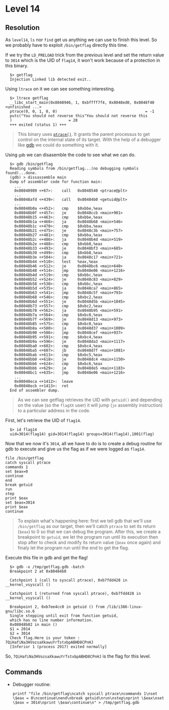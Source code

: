 # Level 14

## Resolution

As `level14`, `ls` nor `find` get us anything we can use to finish this level. So we probably have to exploit `/bin/getflag` directly this time.

If we try the `LD_PRELOAD` trick from the previous level and set the return value to `3014` which is the UID of `flag14`, it won't work because of a protection in this binary.

```shell
  $> getflag
  Injection Linked lib detected exit..
```

Using `ltrace` on it we can see something interesting.

```shell
  $> ltrace getflag
  __libc_start_main(0x8048946, 1, 0xbffff7f4, 0x8048ed0, 0x8048f40 <unfinished ...>
  ptrace(0, 0, 1, 0, 0)                                       = -1
  puts("You should not reverse this"You should not reverse this
  )                         = 28
  +++ exited (status 1) +++
```

> This binary uses [`ptrace()`](https://en.wikipedia.org/wiki/Ptrace#:~:text=ptrace%20is%20a%20system%20call,internal%20state%20of%20its%20target.). It grants the parent processus to get control on the internal state of its target. With the help of a debugger like [gdb](sourceware.org/gdb/) we could do something with it.

Using `gdb` we can disasemble the code to see what we can do.

```gdb
  $> gdb /bin/getflag
  Reading symbols from /bin/getflag...(no debugging symbols found)...done.
  (gdb) > dissassemble main
  Dump of assembler code for function main:
    ...
    0x08048989 <+67>:    call   0x8048540 <ptrace@plt>
    ...
    0x08048afd <+439>:   call   0x80484b0 <getuid@plt>
    ...
    0x08048b0a <+452>:   cmp    $0xbbe,%eax
    0x08048b0f <+457>:   je     0x8048ccb <main+901>
    0x08048b15 <+463>:   cmp    $0xbbe,%eax
    0x08048b1a <+468>:   ja     0x8048b68 <main+546>
    0x08048b1c <+470>:   cmp    $0xbba,%eax
    0x08048b21 <+475>:   je     0x8048c3b <main+757>
    0x08048b27 <+481>:   cmp    $0xbba,%eax
    0x08048b2c <+486>:   ja     0x8048b4d <main+519>
    0x08048b2e <+488>:   cmp    $0xbb8,%eax
    0x08048b33 <+493>:   je     0x8048bf3 <main+685>
    0x08048b39 <+499>:   cmp    $0xbb8,%eax
    0x08048b3e <+504>:   ja     0x8048c17 <main+721>
    0x08048b44 <+510>:   test   %eax,%eax
    0x08048b46 <+512>:   je     0x8048bc6 <main+640>
    0x08048b48 <+514>:   jmp    0x8048e06 <main+1216>
    0x08048b4d <+519>:   cmp    $0xbbc,%eax
    0x08048b52 <+524>:   je     0x8048c83 <main+829>
    0x08048b58 <+530>:   cmp    $0xbbc,%eax
    0x08048b5d <+535>:   ja     0x8048ca7 <main+865>
    0x08048b63 <+541>:   jmp    0x8048c5f <main+793>
    0x08048b68 <+546>:   cmp    $0xbc2,%eax
    0x08048b6d <+551>:   je     0x8048d5b <main+1045>
    0x08048b73 <+557>:   cmp    $0xbc2,%eax
    0x08048b78 <+562>:   ja     0x8048b95 <main+591>
    0x08048b7a <+564>:   cmp    $0xbc0,%eax
    0x08048b7f <+569>:   je     0x8048d13 <main+973>
    0x08048b85 <+575>:   cmp    $0xbc0,%eax
    0x08048b8a <+580>:   ja     0x8048d37 <main+1009>
    0x08048b90 <+586>:   jmp    0x8048cef <main+937>
    0x08048b95 <+591>:   cmp    $0xbc4,%eax
    0x08048b9a <+596>:   je     0x8048da3 <main+1117>
    0x08048ba0 <+602>:   cmp    $0xbc4,%eax
    0x08048ba5 <+607>:   jb     0x8048d7f <main+1081>
    0x08048bab <+613>:   cmp    $0xbc5,%eax
    0x08048bb0 <+618>:   je     0x8048dc4 <main+1150>
    0x08048bb6 <+624>:   cmp    $0xbc6,%eax
    0x08048bbb <+629>:   je     0x8048de5 <main+1183>
    0x08048bc1 <+635>:   jmp    0x8048e06 <main+1216>
    ...
    0x08048eca <+1412>:  leave
    0x08048ecb <+1413>:  ret
  End of assembler dump.
```

> As we can see getflag retrieves the UID with `getuid()` and depending on the value (so the `flagXX` user) it will jump (`je` assembly instruction) to a particular address in the code.

First, let's retrieve the UID of `flag14`.

```shell
  $> id flag14
  uid=3014(flag14) gid=3014(flag14) groups=3014(flag14),1001(flag)
```

Now that we now it's `3014`, all we have to do is to create a debug routine for gdb to execute and give us the flag as if we were logged as `flag14`.

```gdb
file /bin/getflag
catch syscall ptrace
commands 1
set $eax=0
continue
end
break getuid
run
step
print $eax
set $eax=3014
print $eax
continue
```

> To explain what's happening here: first we tell gdb that we'll use `/bin/getflag` as our target, then we'll catch `ptrace` to set its return (`$eax`) to 0 so that we can debug the program. After this, we create a breakpoint to `getuid`, we let the program run until its execution then stop after to check and modify its return value (`$eax` once again) and finaly let the program run until the end to get the flag.

Execute this file in gdb and get the flag!

```shell
  $> gdb -x /tmp/getflag.gdb -batch
  Breakpoint 2 at 0x80484b0

  Catchpoint 1 (call to syscall ptrace), 0xb7fdd428 in __kernel_vsyscall ()      

  Catchpoint 1 (returned from syscall ptrace), 0xb7fdd428 in __kernel_vsyscall ()

  Breakpoint 2, 0xb7ee4cc0 in getuid () from /lib/i386-linux-gnu/libc.so.6
  Single stepping until exit from function getuid,
  which has no line number information.
  0x08048b02 in main ()
  $1 = 2014
  $2 = 3014
  Check flag.Here is your token : 7QiHafiNa3HVozsaXkawuYrTstxbpABHD8CPnHJ 
  [Inferior 1 (process 2917) exited normally]
```

So, `7QiHafiNa3HVozsaXkawuYrTstxbpABHD8CPnHJ` is the flag for this level.

## Commands

- Debugger routine:
  ```
  printf "file /bin/getflag\ncatch syscall ptrace\ncommands 1\nset \$eax = 0\ncontinue\nend\nbreak getuid\nrun\nstep\nprint \$eax\nset \$eax = 3014\nprint \$eax\continue\n" > /tmp/getflag.gdb
  ```

